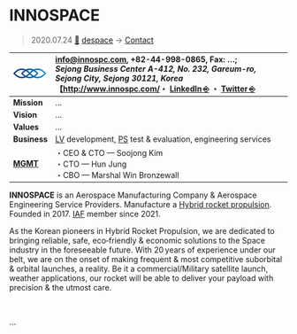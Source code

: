 # INNOSPACE
> 2020.07.24 [🚀](../../index/index.md) [despace](../index.md) → [Contact](../contact.md)

|[![](../f/contact/i/innospace_logo1_thumb.webp)](../f/contact/i/innospace_logo1.webp)|<info@innospc.com>, +82-44-998-0865, Fax: …;<br> *Sejong Business Center A-412, No. 232, Gareum-ro, Sejong City, Sejong 30121, Korea*<br> 【<http://www.innospc.com/>・ [LinkedIn ⎆](https://www.linkedin.com/company/inno-space) ・ [Twitter ⎆](https://twitter.com/innospacecorp?lang=en)|
|:--|:--|
|**Mission**|…|
|**Vision**|…|
|**Values**|…|
|**Business**|[LV](../lv.md) development, [PS](../ps.md) test & evaluation, engineering services |
|**[MGMT](../mgmt.md)**|・CEO & CTO — Soojong Kim<br> ・CTO — Hun Jung<br> ・CBO — Marshal Win Bronzewall|

**INNOSPACE** is an Aerospace Manufacturing Company & Aerospace Engineering Service Providers. Manufacture a [Hybrid rocket propulsion](../ps.md). Founded in 2017. [IAF](iaf.md) member since 2021.

As the Korean pioneers in Hybrid Rocket Propulsion, we are dedicated to bringing reliable, safe, eco‑friendly & economic solutions to the Space industry in the foreseeable future. With 20 years of experience under our belt, we are on the onset of making frequent & most competitive suborbital & orbital launches, a reality. Be it a commercial/Military satellite launch, weather applications, our rocket will be able to deliver your payload with precision & the utmost care.

<p style="page-break-after:always"> </p>

…

